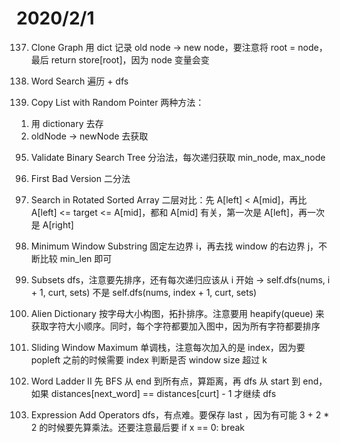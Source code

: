 # 2020/2/1

137. Clone Graph
用 dict 记录 old node -> new node，要注意将 root = node，最后 return store[root]，因为 node 变量会变

123. Word Search
遍历 + dfs

105. Copy List with Random Pointer
两种方法：
1) 用 dictionary 去存
2) oldNode -> newNode 去获取

95. Validate Binary Search Tree
分治法，每次递归获取 min_node, max_node

74. First Bad Version
二分法

62. Search in Rotated Sorted Array
二层对比：先 A[left] < A[mid]，再比 A[left] <= target <= A[mid]，都和 A[mid] 有关，第一次是 A[left]，再一次是 A[right]

32. Minimum Window Substring
固定左边界 i，再去找 window 的右边界 j，不断比较 min_len 即可

17. Subsets
dfs，注意要先排序，还有每次递归应该从 i 开始 -> self.dfs(nums, i + 1, curt, sets) 不是 self.dfs(nums, index + 1, curt, sets)

892. Alien Dictionary
按字母大小构图，拓扑排序。注意要用 heapify(queue) 来获取字符大小顺序。同时，每个字符都要加入图中，因为所有字符都要排序

362. Sliding Window Maximum
单调栈，注意每次加入的是 index，因为要 popleft 之前的时候需要 index 判断是否 window size 超过 k

121. Word Ladder II
先 BFS 从 end 到所有点，算距离，再 dfs 从 start 到 end，如果 distances[next_word] == distances[curt] - 1 才继续 dfs

653. Expression Add Operators
dfs，有点难。要保存 last ，因为有可能  3 + 2 * 2 的时候要先算乘法。还要注意最后要 if x == 0: break
